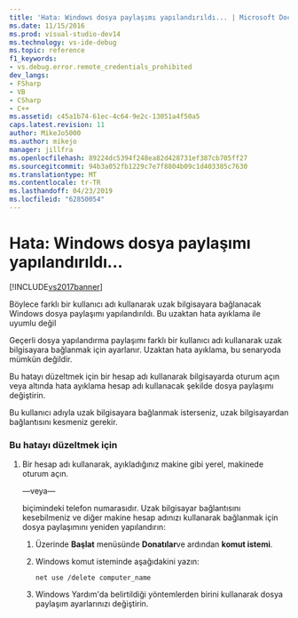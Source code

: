 ```yaml
---
title: 'Hata: Windows dosya paylaşımı yapılandırıldı... | Microsoft Docs'
ms.date: 11/15/2016
ms.prod: visual-studio-dev14
ms.technology: vs-ide-debug
ms.topic: reference
f1_keywords:
- vs.debug.error.remote_credentials_prohibited
dev_langs:
- FSharp
- VB
- CSharp
- C++
ms.assetid: c45a1b74-61ec-4c64-9e2c-13051a4f50a5
caps.latest.revision: 11
author: MikeJo5000
ms.author: mikejo
manager: jillfra
ms.openlocfilehash: 89224dc5394f248ea82d428731ef387cb705ff27
ms.sourcegitcommit: 94b3a052fb1229c7e7f8804b09c1d403385c7630
ms.translationtype: MT
ms.contentlocale: tr-TR
ms.lasthandoff: 04/23/2019
ms.locfileid: "62850054"
---
```

# <a name="error-windows-file-sharing-has-been-configured"></a>Hata: Windows dosya paylaşımı yapılandırıldı...
[!INCLUDE[vs2017banner](../includes/vs2017banner.md)]

Böylece farklı bir kullanıcı adı kullanarak uzak bilgisayara bağlanacak Windows dosya paylaşımı yapılandırıldı. Bu uzaktan hata ayıklama ile uyumlu değil  
  
 Geçerli dosya yapılandırma paylaşımı farklı bir kullanıcı adı kullanarak uzak bilgisayara bağlanmak için ayarlanır. Uzaktan hata ayıklama, bu senaryoda mümkün değildir.  
  
 Bu hatayı düzeltmek için bir hesap adı kullanarak bilgisayarda oturum açın veya altında hata ayıklama hesap adı kullanacak şekilde dosya paylaşımı değiştirin.  
  
 Bu kullanıcı adıyla uzak bilgisayara bağlanmak isterseniz, uzak bilgisayardan bağlantısını kesmeniz gerekir.  
  
### <a name="to-correct-this-error"></a>Bu hatayı düzeltmek için  
  
1. Bir hesap adı kullanarak, ayıkladığınız makine gibi yerel, makinede oturum açın.  
  
     —veya—  
  
     biçimindeki telefon numarasıdır. Uzak bilgisayar bağlantısını kesebilmeniz ve diğer makine hesap adınızı kullanarak bağlanmak için dosya paylaşımını yeniden yapılandırın:  
  
    1. Üzerinde **Başlat** menüsünde **Donatılar**ve ardından **komut istemi**.  
  
    2. Windows komut isteminde aşağıdakini yazın:  
  
         `net use /delete computer_name`  
  
    3. Windows Yardım'da belirtildiği yöntemlerden birini kullanarak dosya paylaşım ayarlarınızı değiştirin.
